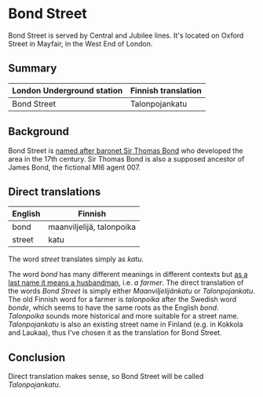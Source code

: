 # Bond Street

Bond Street is served by Central and Jubilee lines. It's located on Oxford Street in Mayfair, in the West End of London.

## Summary

| London Underground station | Finnish translation |
| -------------------------- | ------------------- |
| Bond Street                | Talonpojankatu      |

## Background

Bond Street is [named after baronet Sir Thomas Bond](https://en.wikipedia.org/wiki/Bond_Street) who developed the area in the 17th century. Sir Thomas Bond is also a supposed ancestor of James Bond, the fictional MI6 agent 007.

## Direct translations

| English | Finnish                   |
| ------- | ------------------------- |
| bond    | maanviljelijä, talonpoika |
| street  | katu                      |

The word _street_ translates simply as _katu_.

The word _bond_ has many different meanings in different contexts but [as a last name it means a husbandman](https://www.houseofnames.com/bond-family-crest), i.e. _a farmer_. The direct translation of the words _Bond Street_ is simply either _Maanviljelijänkatu_ or _Talonpojankatu_. The old Finnish word for a farmer is _talonpoika_ after the Swedish word _bonde_, which seems to have the same roots as the English _bond_. _Talonpoika_ sounds more historical and more suitable for a street name. _Talonpojankatu_ is also an existing street name in Finland (e.g. in Kokkola and Laukaa), thus I've chosen it as the translation for Bond Street.

## Conclusion

Direct translation makes sense, so Bond Street will be called _Talonpojankatu_.
